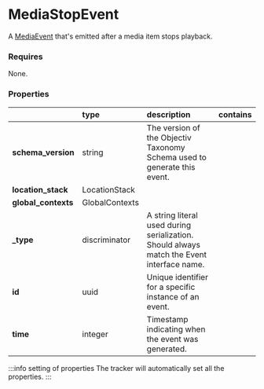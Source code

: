 # MediaStopEvent

A [MediaEvent](/taxonomy/reference/events/MediaEvent) that's emitted after a media item stops playback.

### Requires

None.

### Properties

|                     | type           | description                                                                               | contains |
|:--------------------|:---------------|:------------------------------------------------------------------------------------------|:---------|
| **schema_version**  | string         | The version of the Objectiv Taxonomy Schema used to generate this event.                  |          |
| **location_stack**  | LocationStack  |                                                                                           |          |
| **global_contexts** | GlobalContexts |                                                                                           |          |
| **_type**           | discriminator  | A string literal used during serialization. Should always match the Event interface name. |          |
| **id**              | uuid           | Unique identifier for a specific instance of an event.                                    |          |
| **time**            | integer        | Timestamp indicating when the event was generated.                                        |          |

:::info setting of properties
The tracker will automatically set all the properties.
:::

